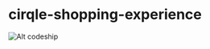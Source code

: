 # cirqle-shopping-experience
![Alt codeship](https://codeship.com/projects/e21ef270-c58a-0132-f1c7-3a52b81c571d/status?branch=master "codeship badge")
